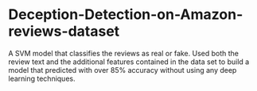 # Deception-Detection-on-Amazon-reviews-dataset
A SVM model that classifies the reviews as real or fake. Used both the review text and the additional features contained in the data set to build a model that predicted with over 85% accuracy without using any deep learning techniques. 
